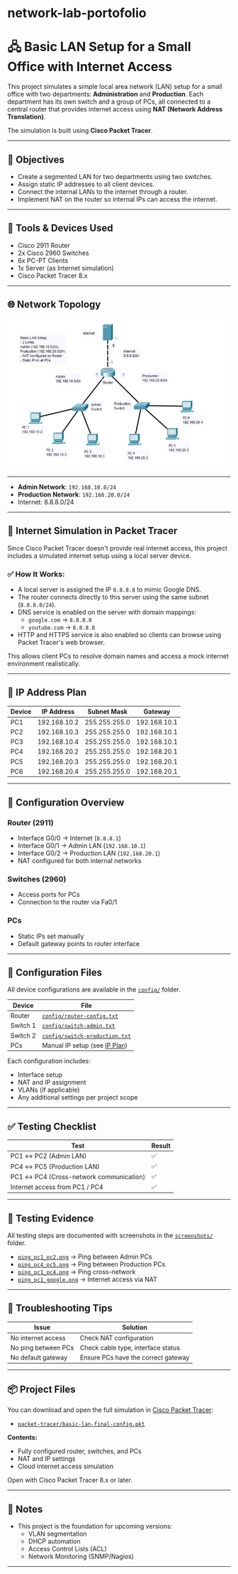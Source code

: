 # network-lab-portofolio

# 🖧 Basic LAN Setup for a Small Office with Internet Access

This project simulates a simple local area network (LAN) setup for a small office with two departments: **Administration** and **Production**. Each department has its own switch and a group of PCs, all connected to a central router that provides internet access using **NAT (Network Address Translation)**.

The simulation is built using **Cisco Packet Tracer**.

---

## 🎯 Objectives

- Create a segmented LAN for two departments using two switches.
- Assign static IP addresses to all client devices.
- Connect the internal LANs to the internet through a router.
- Implement NAT on the router so internal IPs can access the internet.

---

## 🧰 Tools & Devices Used

- Cisco 2911 Router
- 2x Cisco 2960 Switches
- 6x PC-PT Clients
- 1x Server (as Internet simulation)
- Cisco Packet Tracer 8.x

---

## 🌐 Network Topology

![Network Topology](./topologi.png)

---

- **Admin Network**: `192.168.10.0/24`
- **Production Network**: `192.168.20.0/24`
- Internet: 8.8.8.0/24

---

## 🧠 Internet Simulation in Packet Tracer

Since Cisco Packet Tracer doesn't provide real internet access, this project includes a simulated internet setup using a local server device.

### ✅ How It Works:

- A local server is assigned the IP `8.8.8.8` to mimic Google DNS.
- The router connects directly to this server using the same subnet (`8.8.8.0/24`).
- DNS service is enabled on the server with domain mappings:
  - `google.com` → `8.8.8.8`
  - `youtube.com` → `8.8.8.8`
- HTTP and HTTPS service is also enabled so clients can browse using Packet Tracer's web browser.

This allows client PCs to resolve domain names and access a mock internet environment realistically.

---

## 🧠 IP Address Plan

| Device | IP Address     | Subnet Mask     | Gateway        |
|--------|----------------|-----------------|----------------|
| PC1    | 192.168.10.2   | 255.255.255.0   | 192.168.10.1   |
| PC2    | 192.168.10.3   | 255.255.255.0   | 192.168.10.1   |
| PC3    | 192.168.10.4   | 255.255.255.0   | 192.168.10.1   |
| PC4    | 192.168.20.2   | 255.255.255.0   | 192.168.20.1   |
| PC5    | 192.168.20.3   | 255.255.255.0   | 192.168.20.1   |
| PC6    | 192.168.20.4   | 255.255.255.0   | 192.168.20.1   |

---

## 🔧 Configuration Overview

### Router (2911)

- Interface G0/0 → Internet (`8.8.8.1`)
- Interface G0/1 → Admin LAN (`192.168.10.1`)
- Interface G0/2 → Production LAN (`192.168.20.1`)
- NAT configured for both internal networks

### Switches (2960)

- Access ports for PCs
- Connection to the router via Fa0/1

### PCs

- Static IPs set manually
- Default gateway points to router interface

---

## 🔧 Configuration Files

All device configurations are available in the [`config/`](./config) folder.

| Device   | File                          |
|----------|-------------------------------|
| Router   | [`config/router-config.txt`](./config/router-config.txt)    |
| Switch 1 | [`config/switch-admin.txt`](./config/switch-admin.txt)     |
| Switch 2 | [`config/switch-production.txt`](./config/switch-production.txt)|
| PCs      | Manual IP setup (see [IP Plan](#-ip-address-plan)) |

Each configuration includes:
- Interface setup
- NAT and IP assignment
- VLANs (if applicable)
- Any additional settings per project scope

---

## ✅ Testing Checklist

| Test                                  | Result |
|---------------------------------------|--------|
| PC1 ↔ PC2 (Admin LAN)                 | ✅     |
| PC4 ↔ PC5 (Production LAN)            | ✅     |
| PC1 ↔ PC4 (Cross-network communication)| ✅    |
| Internet access from PC1 / PC4        | ✅     |

---

## 📸 Testing Evidence

All testing steps are documented with screenshots in the [`screenshots/`](./screenshots) folder.

- [`ping_pc1_pc2.png`](./screenshots/ping_pc1_pc2.png) → Ping between Admin PCs
- [`ping_pc4_pc5.png`](./screenshots/ping_pc4_pc5.png) → Ping between Production PCs
- [`ping_pc1_pc4.png`](./screenshots/ping_pc1_pc4.png) → Ping cross-network
- [`ping_pc1_google.png`](./screenshots/ping_pc1_google.png) → Internet access via NAT

---

## 🧩 Troubleshooting Tips

| Issue                           | Solution                            |
|----------------------------------|-------------------------------------|
| No internet access               | Check NAT configuration             |
| No ping between PCs              | Check cable type, interface status  |
| No default gateway               | Ensure PCs have the correct gateway |

---

## 📦 Project Files

You can download and open the full simulation in [Cisco Packet Tracer](https://www.netacad.com/):

- [`packet-tracer/basic-lan-final-config.pkt`](./packet-tracer)

**Contents:**
- Fully configured router, switches, and PCs
- NAT and IP settings
- Cloud internet access simulation

Open with Cisco Packet Tracer 8.x or later.

---

## 📎 Notes

- This project is the foundation for upcoming versions:
  - VLAN segmentation
  - DHCP automation
  - Access Control Lists (ACL)
  - Network Monitoring (SNMP/Nagios)

---